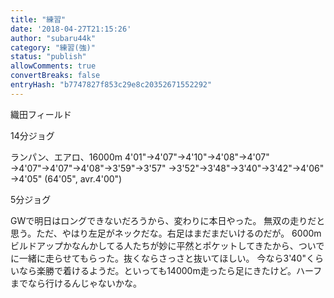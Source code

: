 ```yaml
---
title: "練習"
date: '2018-04-27T21:15:26'
author: "subaru44k"
category: "練習(強)"
status: "publish"
allowComments: true
convertBreaks: false
entryHash: "b7747827f853c29e8c20352671552292"
---
```

織田フィールド

14分ジョグ

ランパン、エアロ、16000m
4'01"→4'07"→4'10"→4'08"→4'07"
→4'07"→4'07"→4'08"→3'59"→3'57"
→3'52"→3'48"→3'40"→3'42"→4'06"
→4'05"
(64'05", avr.4'00")

5分ジョグ

GWで明日はロングできないだろうから、変わりに本日やった。
無双の走りだと思う。ただ、やはり左足がネックだな。右足はまだまだいけるのだが。
6000mビルドアップかなんかしてる人たちが妙に平然とポケットしてきたから、ついでに一緒に走らせてもらった。抜くならさっさと抜いてほしい。
今なら3'40"くらいなら楽勝で着けるようだ。といっても14000m走ったら足にきたけど。ハーフまでなら行けるんじゃないかな。
